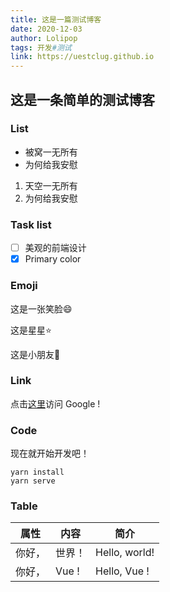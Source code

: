 ```yaml
---
title: 这是一篇测试博客
date: 2020-12-03
author: Lolipop
tags: 开发#测试
link: https://uestclug.github.io
---
```

## 这是一条简单的测试博客

### List

- 被窝一无所有
- 为何给我安慰

1. 天空一无所有
2. 为何给我安慰

### Task list

- [ ] 美观的前端设计
- [x] Primary color

### Emoji

这是一张笑脸:smile:

这是星星:star:

这是小朋友:boy:

### Link

点击[这里](https://www.google.com)访问 Google !

### Code

现在就开始开发吧！

``` shell
yarn install
yarn serve
```

### Table

|属性|内容|简介|
|---|---|---|
|你好，|世界！|Hello, world!|
|你好，|Vue !|Hello, Vue !|
